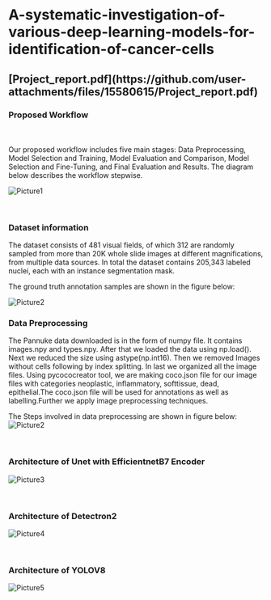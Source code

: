 # A-systematic-investigation-of-various-deep-learning-models-for-identification-of-cancer-cells


<H2>[Project_report.pdf](https://github.com/user-attachments/files/15580615/Project_report.pdf)</H2>


<H3>Proposed Workflow</H3> 
<BR></BR>
Our proposed workflow includes five main stages: Data Preprocessing, Model Selection and Training, Model Evaluation and Comparison, Model Selection and Fine-Tuning, and Final Evaluation and Results. The diagram below describes the workflow stepwise.

![Picture1](https://github.com/srinivas21109/A-systematic-investigation-of-various-deep-learning-models-for-identification-of-cancer-cells/assets/119849011/270770c6-d2c1-4b76-a82a-f1ce1294e8a7)

<br>


<H3>Dataset information</H3>
The dataset consists of 481 visual fields, of which 312 are randomly sampled from more than 20K whole slide images at different magnifications, from multiple data sources. In total the dataset contains 205,343 labeled nuclei, each with an instance segmentation mask.

The ground truth annotation samples are shown in the figure below:

![Picture2](https://github.com/srinivas21109/A-systematic-investigation-of-various-deep-learning-models-for-identification-of-cancer-cells/assets/119849011/fa713608-3a61-4c63-a6aa-25d659778ea8)

<H3>Data Preprocessing</H3>

The Pannuke data downloaded is in the form of numpy file. It contains images.npy and types.npy. After that we loaded the data using np.load(). Next we reduced the size using astype(np.int16). Then we removed Images without cells following by index splitting. In last we organized all the image files. Using pycococreator tool, we are making coco.json file for our image files with categories neoplastic, inflammatory, softtissue, dead, epithelial.The coco.json file will be used for annotations as well as labelling.Further we apply image preprocessing techniques.

The Steps involved in data preprocessing are shown in figure below:
![Picture2](https://github.com/srinivas21109/A-systematic-investigation-of-various-deep-learning-models-for-identification-of-cancer-cells/assets/119849011/a272fe9d-67b3-406c-b79c-5531a579a393)

<br>

<H3>Architecture of Unet with EfficientnetB7 Encoder</H3>

![Picture3](https://github.com/srinivas21109/A-systematic-investigation-of-various-deep-learning-models-for-identification-of-cancer-cells/assets/119849011/8b01899e-cb08-4e07-9351-ecc0b0307680)


<br>

<H3>Architecture of Detectron2</H3>

![Picture4](https://github.com/srinivas21109/A-systematic-investigation-of-various-deep-learning-models-for-identification-of-cancer-cells/assets/119849011/441cf0a7-34b0-41e7-bb44-53ed4563888d)

<br>
<H3>Architecture of YOLOV8</H3>

![Picture5](https://github.com/srinivas21109/A-systematic-investigation-of-various-deep-learning-models-for-identification-of-cancer-cells/assets/119849011/d6a992d5-7fe5-4b4e-bb2e-5fc32899267f)




